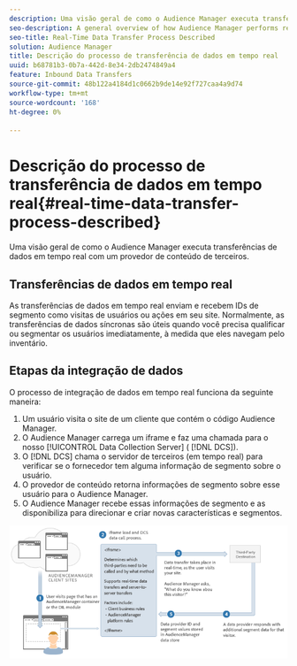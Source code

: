 ```yaml
---
description: Uma visão geral de como o Audience Manager executa transferências de dados em tempo real com um provedor de conteúdo de terceiros.
seo-description: A general overview of how Audience Manager performs real-time data transfers with a third-party content provider.
seo-title: Real-Time Data Transfer Process Described
solution: Audience Manager
title: Descrição do processo de transferência de dados em tempo real
uuid: b68781b3-0b7a-442d-8e34-2db2474849a4
feature: Inbound Data Transfers
source-git-commit: 48b122a4184d1c0662b9de14e92f727caa4a9d74
workflow-type: tm+mt
source-wordcount: '168'
ht-degree: 0%

---
```



# Descrição do processo de transferência de dados em tempo real{#real-time-data-transfer-process-described}

Uma visão geral de como o Audience Manager executa transferências de dados em tempo real com um provedor de conteúdo de terceiros.

<!-- real-time-data-transfer-explained.xml -->

## Transferências de dados em tempo real

As transferências de dados em tempo real enviam e recebem IDs de segmento como visitas de usuários ou ações em seu site. Normalmente, as transferências de dados síncronas são úteis quando você precisa qualificar ou segmentar os usuários imediatamente, à medida que eles navegam pelo inventário.

## Etapas da integração de dados

O processo de integração de dados em tempo real funciona da seguinte maneira:

1. Um usuário visita o site de um cliente que contém o código Audience Manager.
1. O Audience Manager carrega um iframe e faz uma chamada para o nosso [!UICONTROL Data Collection Server] ( [!DNL DCS]).
1. O [!DNL DCS] chama o servidor de terceiros (em tempo real) para verificar se o fornecedor tem alguma informação de segmento sobre o usuário.
1. O provedor de conteúdo retorna informações de segmento sobre esse usuário para o Audience Manager.
1. O Audience Manager recebe essas informações de segmento e as disponibiliza para direcionar e criar novas características e segmentos.

![](assets/rt_reduce70.png)
